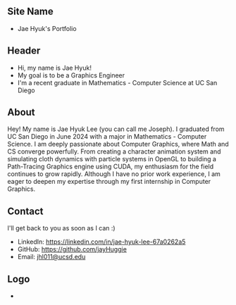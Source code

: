 ## Site Name
- Jae Hyuk's Portfolio

## Header
- Hi, my name is Jae Hyuk! 
- My goal is to be a Graphics Engineer
- I'm a recent graduate in Mathematics - Computer Science at UC San Diego

## About
Hey! My name is Jae Hyuk Lee (you can call me Joseph). I graduated from UC San Diego in June 2024 with a major in Mathematics - Computer Science. I am deeply passionate about Computer Graphics, where Math and CS converge powerfully. From creating a character animation system and simulating cloth dynamics with particle systems in OpenGL to building a Path-Tracing Graphics engine using CUDA, my enthusiasm for the field continues to grow rapidly. Although I have no prior work experience, I am eager to deepen my expertise through my first internship in Computer Graphics.

## Contact
I'll get back to you as soon as I can :)
- LinkedIn: https://linkedin.com/in/jae-hyuk-lee-67a0262a5
- GitHub: https://github.com/jayHuggie
- Email: jhl011@ucsd.edu

## Logo
- 
